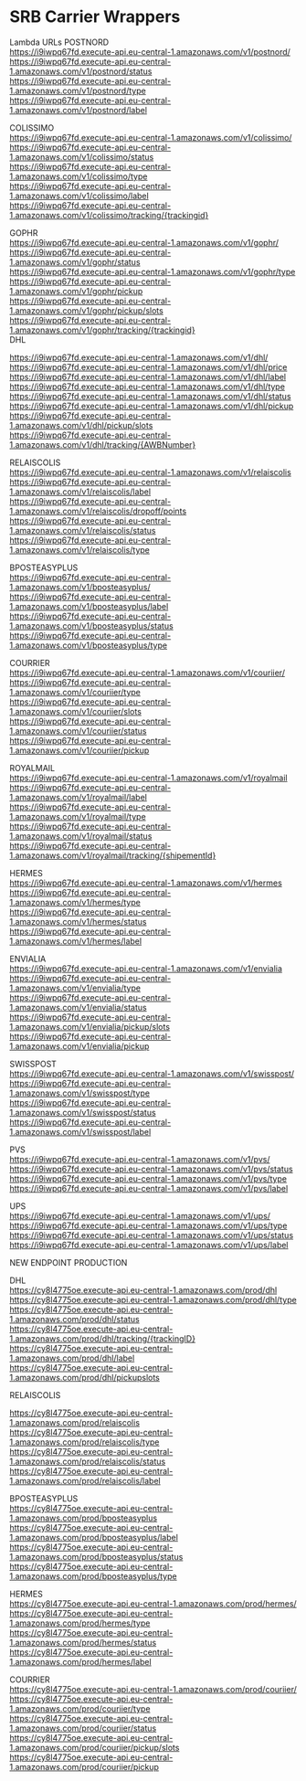 # SRB Carrier Wrappers <br />

Lambda URLs
POSTNORD    <br />
https://i9iwpq67fd.execute-api.eu-central-1.amazonaws.com/v1/postnord/  <br />
https://i9iwpq67fd.execute-api.eu-central-1.amazonaws.com/v1/postnord/status  <br />
https://i9iwpq67fd.execute-api.eu-central-1.amazonaws.com/v1/postnord/type  <br />
https://i9iwpq67fd.execute-api.eu-central-1.amazonaws.com/v1/postnord/label  <br />

COLISSIMO   <br />
https://i9iwpq67fd.execute-api.eu-central-1.amazonaws.com/v1/colissimo/  <br />
https://i9iwpq67fd.execute-api.eu-central-1.amazonaws.com/v1/colissimo/status <br />
https://i9iwpq67fd.execute-api.eu-central-1.amazonaws.com/v1/colissimo/type <br />
https://i9iwpq67fd.execute-api.eu-central-1.amazonaws.com/v1/colissimo/label <br />
https://i9iwpq67fd.execute-api.eu-central-1.amazonaws.com/v1/colissimo/tracking/{trackingid} <br />

GOPHR  <br />
https://i9iwpq67fd.execute-api.eu-central-1.amazonaws.com/v1/gophr/  <br />
https://i9iwpq67fd.execute-api.eu-central-1.amazonaws.com/v1/gophr/status   <br />
https://i9iwpq67fd.execute-api.eu-central-1.amazonaws.com/v1/gophr/type  <br />
https://i9iwpq67fd.execute-api.eu-central-1.amazonaws.com/v1/gophr/pickup  <br />
https://i9iwpq67fd.execute-api.eu-central-1.amazonaws.com/v1/gophr/pickup/slots <br />
https://i9iwpq67fd.execute-api.eu-central-1.amazonaws.com/v1/gophr/tracking/{trackingid}  <br />
DHL <br />

https://i9iwpq67fd.execute-api.eu-central-1.amazonaws.com/v1/dhl/ <br />
https://i9iwpq67fd.execute-api.eu-central-1.amazonaws.com/v1/dhl/price <br />
https://i9iwpq67fd.execute-api.eu-central-1.amazonaws.com/v1/dhl/label <br />
https://i9iwpq67fd.execute-api.eu-central-1.amazonaws.com/v1/dhl/type <br />
https://i9iwpq67fd.execute-api.eu-central-1.amazonaws.com/v1/dhl/status <br />
https://i9iwpq67fd.execute-api.eu-central-1.amazonaws.com/v1/dhl/pickup <br />
https://i9iwpq67fd.execute-api.eu-central-1.amazonaws.com/v1/dhl/pickup/slots <br />
https://i9iwpq67fd.execute-api.eu-central-1.amazonaws.com/v1/dhl/tracking/{AWBNumber} <br />


RELAISCOLIS <br />
https://i9iwpq67fd.execute-api.eu-central-1.amazonaws.com/v1/relaiscolis <br />
https://i9iwpq67fd.execute-api.eu-central-1.amazonaws.com/v1/relaiscolis/label <br />
https://i9iwpq67fd.execute-api.eu-central-1.amazonaws.com/v1/relaiscolis/dropoff/points  <br />
https://i9iwpq67fd.execute-api.eu-central-1.amazonaws.com/v1/relaiscolis/status <br />
https://i9iwpq67fd.execute-api.eu-central-1.amazonaws.com/v1/relaiscolis/type <br />

BPOSTEASYPLUS <br />
https://i9iwpq67fd.execute-api.eu-central-1.amazonaws.com/v1/bposteasyplus/ <br />
https://i9iwpq67fd.execute-api.eu-central-1.amazonaws.com/v1/bposteasyplus/label <br />
https://i9iwpq67fd.execute-api.eu-central-1.amazonaws.com/v1/bposteasyplus/status <br />
https://i9iwpq67fd.execute-api.eu-central-1.amazonaws.com/v1/bposteasyplus/type <br />

COURRIER <br />
https://i9iwpq67fd.execute-api.eu-central-1.amazonaws.com/v1/couriier/ <br />
https://i9iwpq67fd.execute-api.eu-central-1.amazonaws.com/v1/couriier/type <br />
https://i9iwpq67fd.execute-api.eu-central-1.amazonaws.com/v1/couriier/slots <br />
https://i9iwpq67fd.execute-api.eu-central-1.amazonaws.com/v1/couriier/status <br />
https://i9iwpq67fd.execute-api.eu-central-1.amazonaws.com/v1/couriier/pickup <br />

ROYALMAIL  <br/>
https://i9iwpq67fd.execute-api.eu-central-1.amazonaws.com/v1/royalmail   <br/>
https://i9iwpq67fd.execute-api.eu-central-1.amazonaws.com/v1/royalmail/label   <br/>
https://i9iwpq67fd.execute-api.eu-central-1.amazonaws.com/v1/royalmail/type  <br/>
https://i9iwpq67fd.execute-api.eu-central-1.amazonaws.com/v1/royalmail/status <br/>
https://i9iwpq67fd.execute-api.eu-central-1.amazonaws.com/v1/royalmail/tracking/{shipementId} <br/>

HERMES  <br/>
https://i9iwpq67fd.execute-api.eu-central-1.amazonaws.com/v1/hermes   <br/>
https://i9iwpq67fd.execute-api.eu-central-1.amazonaws.com/v1/hermes/type   <br/>
https://i9iwpq67fd.execute-api.eu-central-1.amazonaws.com/v1/hermes/status  <br/>
https://i9iwpq67fd.execute-api.eu-central-1.amazonaws.com/v1/hermes/label   <br/>

ENVIALIA  <br/> 
https://i9iwpq67fd.execute-api.eu-central-1.amazonaws.com/v1/envialia <br/>
https://i9iwpq67fd.execute-api.eu-central-1.amazonaws.com/v1/envialia/type <br/>
https://i9iwpq67fd.execute-api.eu-central-1.amazonaws.com/v1/envialia/status <br/>
https://i9iwpq67fd.execute-api.eu-central-1.amazonaws.com/v1/envialia/pickup/slots <br/>
https://i9iwpq67fd.execute-api.eu-central-1.amazonaws.com/v1/envialia/pickup  <br/>

SWISSPOST  <br/>
https://i9iwpq67fd.execute-api.eu-central-1.amazonaws.com/v1/swisspost/<br/>
https://i9iwpq67fd.execute-api.eu-central-1.amazonaws.com/v1/swisspost/type<br/>
https://i9iwpq67fd.execute-api.eu-central-1.amazonaws.com/v1/swisspost/status <br/>
https://i9iwpq67fd.execute-api.eu-central-1.amazonaws.com/v1/swisspost/label <br/>

PVS  <br/>
https://i9iwpq67fd.execute-api.eu-central-1.amazonaws.com/v1/pvs/<br/>
https://i9iwpq67fd.execute-api.eu-central-1.amazonaws.com/v1/pvs/status <br/>
https://i9iwpq67fd.execute-api.eu-central-1.amazonaws.com/v1/pvs/type <br/>
https://i9iwpq67fd.execute-api.eu-central-1.amazonaws.com/v1/pvs/label<br/>

UPS  <br/>
https://i9iwpq67fd.execute-api.eu-central-1.amazonaws.com/v1/ups/ <br/>
https://i9iwpq67fd.execute-api.eu-central-1.amazonaws.com/v1/ups/type <br/>
https://i9iwpq67fd.execute-api.eu-central-1.amazonaws.com/v1/ups/status <br/>
https://i9iwpq67fd.execute-api.eu-central-1.amazonaws.com/v1/ups/label <br/>


NEW ENDPOINT PRODUCTION <br/>

DHL  <br/>
https://cy8l4775oe.execute-api.eu-central-1.amazonaws.com/prod/dhl <br/>
https://cy8l4775oe.execute-api.eu-central-1.amazonaws.com/prod/dhl/type <br/>
https://cy8l4775oe.execute-api.eu-central-1.amazonaws.com/prod/dhl/status <br/> 
https://cy8l4775oe.execute-api.eu-central-1.amazonaws.com/prod/dhl/tracking/{trackingID} <br/>
https://cy8l4775oe.execute-api.eu-central-1.amazonaws.com/prod/dhl/label <br/>
https://cy8l4775oe.execute-api.eu-central-1.amazonaws.com/prod/dhl/pickupslots <br/>


RELAISCOLIS <br />
 
https://cy8l4775oe.execute-api.eu-central-1.amazonaws.com/prod/relaiscolis <br /> 
https://cy8l4775oe.execute-api.eu-central-1.amazonaws.com/prod/relaiscolis/type <br /> 
https://cy8l4775oe.execute-api.eu-central-1.amazonaws.com/prod/relaiscolis/status <br />
https://cy8l4775oe.execute-api.eu-central-1.amazonaws.com/prod/relaiscolis/label <br /> 



BPOSTEASYPLUS <br />
https://cy8l4775oe.execute-api.eu-central-1.amazonaws.com/prod/bposteasyplus <br /> 
https://cy8l4775oe.execute-api.eu-central-1.amazonaws.com/prod/bposteasyplus/label <br /> 
https://cy8l4775oe.execute-api.eu-central-1.amazonaws.com/prod/bposteasyplus/status <br /> 
https://cy8l4775oe.execute-api.eu-central-1.amazonaws.com/prod/bposteasyplus/type <br /> 


HERMES  <br/>
https://cy8l4775oe.execute-api.eu-central-1.amazonaws.com/prod/hermes/ <br /> 
https://cy8l4775oe.execute-api.eu-central-1.amazonaws.com/prod/hermes/type <br /> 
https://cy8l4775oe.execute-api.eu-central-1.amazonaws.com/prod/hermes/status <br /> 
https://cy8l4775oe.execute-api.eu-central-1.amazonaws.com/prod/hermes/label <br /> 


COURRIER <br />
https://cy8l4775oe.execute-api.eu-central-1.amazonaws.com/prod/couriier/ <br /> 
https://cy8l4775oe.execute-api.eu-central-1.amazonaws.com/prod/couriier/type <br /> 
https://cy8l4775oe.execute-api.eu-central-1.amazonaws.com/prod/couriier/status <br /> 
https://cy8l4775oe.execute-api.eu-central-1.amazonaws.com/prod/couriier/pickup/slots <br /> 
https://cy8l4775oe.execute-api.eu-central-1.amazonaws.com/prod/couriier/pickup <br /> 
